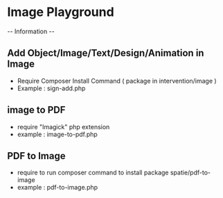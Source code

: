 # Image Playground 

-- Information --
## Add Object/Image/Text/Design/Animation in  Image 
  - Require Composer Install Command ( package in intervention/image )
  - Example : sign-add.php

## image to PDF
  - require "Imagick" php extension
  - example : image-to-pdf.php

## PDF to Image 
  - require to run composer command to install package spatie/pdf-to-image
  - example : pdf-to-image.php
